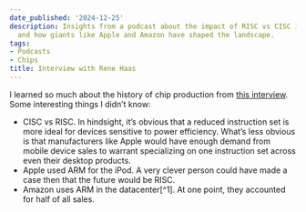 ```yaml
---
date_published: '2024-12-25'
description: Insights from a podcast about the impact of RISC vs CISC in chip production
  and how giants like Apple and Amazon have shaped the landscape.
tags:
- Podcasts
- Chips
title: Interview with Rene Haas
---
```


I learned so much about the history of chip production from [this interview](https://podcasts.apple.com/ca/podcast/acq2-by-acquired/id1597212401?i=1000678915082). Some interesting things I didn’t know:

- CISC vs RISC. In hindsight, it’s obvious that a reduced instruction set is more ideal for devices sensitive to power efficiency. What’s less obvious is that manufacturers like Apple would have enough demand from mobile device sales to warrant specializing on one instruction set across even their desktop products.
- Apple used ARM for the iPod. A very clever person could have made a case then that the future would be RISC.
- Amazon uses ARM in the datacenter[^1]. At one point, they accounted for half of all sales. 

[1]: https://www.theregister.com/2023/08/08/amazon_arm_servers/